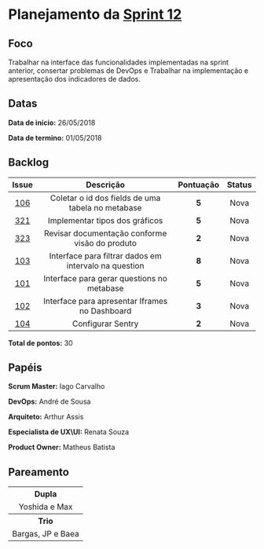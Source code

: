 # Planejamento da [Sprint 12](https://github.com/fga-gpp-mds/2018.1-Grupo3/milestone/14)

## Foco
Trabalhar na interface das funcionalidades implementadas na sprint anterior, consertar problemas de DevOps e Trabalhar na implementação e apresentação dos indicadores de dados.

## Datas
<b>Data de início:</b> 26/05/2018

<b>Data de termino:</b> 01/05/2018

## Backlog

<table style="text-align:center" class="responsive-table highlight bordered">
  <thead>
    <atr>
      <th>Issue</th>
      <th>Descrição</th>
      <th>Pontuação</th>
      <th>Status</th>
    </tr>
  </thead>
  <tbody>
    <tr>
      <td>
        <a href="https://github.com/fga-gpp-mds/2018.1-TropicalHazards-BI-FrontEnd/issues/106">106</a>
      </td>
      <td>Coletar o id dos fields de uma tabela no metabase</td>
      <td><b>5</b></td>
      <td>Nova</td>
    </tr>
    <tr>
      <td>
        <a href="https://github.com/fga-gpp-mds/2018.1-TropicalHazards-BI/issues/321">321</a>
      </td>
      <td>Implementar tipos dos gráficos</td>
      <td><b>5</b></td>
      <td>Nova</td>
    </tr>
    <tr>
      <td>
        <a href="https://github.com/fga-gpp-mds/2018.1-TropicalHazards-BI/issues/323">323</a>
      </td>
      <td>Revisar documentação conforme visão do produto</td>
      <td><b>2</b></td>
      <td>Nova</td>
    </tr>
    <tr>
      <td>
        <a href="https://github.com/fga-gpp-mds/2018.1-TropicalHazards-BI-FrontEnd/issues/103">103</a>
      </td>
      <td>Interface para filtrar dados em intervalo na question</td>
      <td><b>8</b></td>
      <td>Nova</td>
    </tr>
    <tr>
      <td>
        <a href="https://github.com/fga-gpp-mds/2018.1-TropicalHazards-BI-FrontEnd/issues/101">101</a>
      </td>
      <td>Interface para gerar questions no metabase</td>
      <td><b>5</b></td>
      <td>Nova</td>
    </tr>
    <tr>
      <td>
        <a href="https://github.com/fga-gpp-mds/2018.1-TropicalHazards-BI-FrontEnd/issues/102">102</a>
      </td>
      <td>Interface para apresentar Iframes no Dashboard</td>
      <td><b>3</b></td>
      <td>Nova</td>      
    </tr>
    <tr>
      <td>
        <a href="https://github.com/fga-gpp-mds/2018.1-TropicalHazards-BI-FrontEnd/issues/104">104</a>
      </td>
      <td>Configurar Sentry</td>
      <td><b>2</b></td>
      <td>Nova</td>      
    </tr>
  </tbody>
</table>

<b>Total de pontos:</b> 30

## Papéis
<b>Scrum Master:</b> Iago Carvalho

<b>DevOps:</b>  André de Sousa

<b>Arquiteto:</b> Arthur Assis

<b>Especialista de UX\UI:</b> Renata Souza

<b>Product Owner:</b> Matheus Batista

## Pareamento
<table style="text-align: center" class="responsive-table highlight bordered">
  <tr>
      <th>Dupla</th>
  </tr>
  <tr>
      <td> Yoshida e Max</td>
  </tr>
  <tr>
      <th>Trio</th>
  </tr>
  <tr>
      <td> Bargas, JP e Baea</td>
  </tr>
</table>

